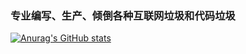 

<!--
**HynoR/HynoR** is a ✨ _special_ ✨ repository because its `README.md` (this file) appears on your GitHub profile.

Here are some ideas to get you started:

- 🔭 I’m currently working on ...
- 🌱 I’m currently learning ...
- 👯 I’m looking to collaborate on ...
- 🤔 I’m looking for help with ...
- 💬 Ask me about ...
- 📫 How to reach me: ...
- 😄 Pronouns: ...
- ⚡ Fun fact: ...
-->

### 专业编写、生产、倾倒各种互联网垃圾和代码垃圾

[![Anurag's GitHub stats](https://github-readme-stats.vercel.app/api?username=HynoR)](https://github.com/anuraghazra/github-readme-stats)
